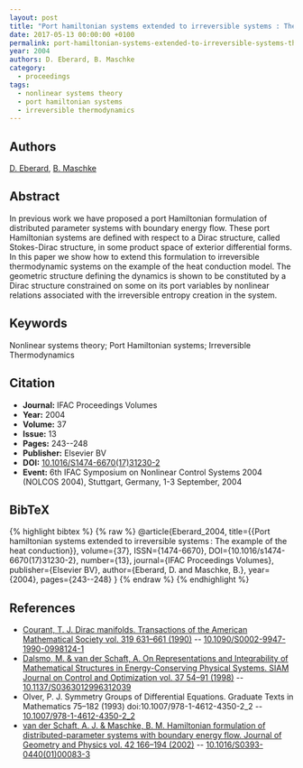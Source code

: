 ```yaml
---
layout: post
title: "Port hamiltonian systems extended to irreversible systems : The example of the heat conduction"
date: 2017-05-13 00:00:00 +0100
permalink: port-hamiltonian-systems-extended-to-irreversible-systems-the-example-of-the-heat-conduction
year: 2004
authors: D. Eberard, B. Maschke
category:
  - proceedings
tags:
  - nonlinear systems theory
  - port hamiltonian systems
  - irreversible thermodynamics
---
```

 
## Authors
[D. Eberard](authors/damien_eberard), [B. Maschke](authors/bernhard_maschke)
 
## Abstract
In previous work we have proposed a port Hamiltonian formulation of distributed parameter systems with boundary energy flow. These port Hamiltonian systems are defined with respect to a Dirac structure, called Stokes-Dirac structure, in some product space of exterior differential forms. In this paper we show how to extend this formulation to irreversible thermodynamic systems on the example of the heat conduction model. The geometric structure defining the dynamics is shown to be constituted by a Dirac structure constrained on some on its port variables by nonlinear relations associated with the irreversible entropy creation in the system.
 
## Keywords
Nonlinear systems theory; Port Hamiltonian systems; Irreversible Thermodynamics
 
## Citation
- **Journal:** IFAC Proceedings Volumes
- **Year:** 2004
- **Volume:** 37
- **Issue:** 13
- **Pages:** 243--248
- **Publisher:** Elsevier BV
- **DOI:** [10.1016/S1474-6670(17)31230-2](https://doi.org/10.1016/S1474-6670(17)31230-2)
- **Event:** 6th IFAC Symposium on Nonlinear Control Systems 2004 (NOLCOS 2004), Stuttgart, Germany, 1-3 September, 2004
 
## BibTeX
{% highlight bibtex %}
{% raw %}
@article{Eberard_2004,
  title={{Port hamiltonian systems extended to irreversible systems : The example of the heat conduction}},
  volume={37},
  ISSN={1474-6670},
  DOI={10.1016/s1474-6670(17)31230-2},
  number={13},
  journal={IFAC Proceedings Volumes},
  publisher={Elsevier BV},
  author={Eberard, D. and Maschke, B.},
  year={2004},
  pages={243--248}
}
{% endraw %}
{% endhighlight %}
 
## References
- [Courant, T. J. Dirac manifolds. Transactions of the American Mathematical Society vol. 319 631–661 (1990)](dirac-manifolds) -- [10.1090/S0002-9947-1990-0998124-1](https://doi.org/10.1090/S0002-9947-1990-0998124-1)
- [Dalsmo, M. & van der Schaft, A. On Representations and Integrability of Mathematical Structures in Energy-Conserving Physical Systems. SIAM Journal on Control and Optimization vol. 37 54–91 (1998)](on-representations-and-integrability-of-mathematical-structures-in-energy-conserving-physical-systems) -- [10.1137/S0363012996312039](https://doi.org/10.1137/S0363012996312039)
- Olver, P. J. Symmetry Groups of Differential Equations. Graduate Texts in Mathematics 75–182 (1993) doi:10.1007/978-1-4612-4350-2_2 -- [10.1007/978-1-4612-4350-2_2](https://doi.org/10.1007/978-1-4612-4350-2_2)
- [van der Schaft, A. J. & Maschke, B. M. Hamiltonian formulation of distributed-parameter systems with boundary energy flow. Journal of Geometry and Physics vol. 42 166–194 (2002)](hamiltonian-formulation-of-distributed-parameter-systems-with-boundary-energy-flow) -- [10.1016/S0393-0440(01)00083-3](https://doi.org/10.1016/S0393-0440(01)00083-3)

